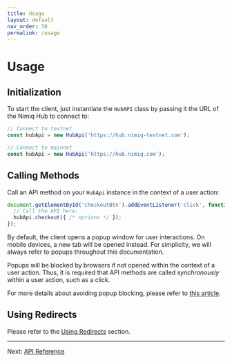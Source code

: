 ```yaml
---
title: Usage
layout: default
nav_order: 30
permalink: /usage
---
```


# Usage

## Initialization

To start the client, just instantiate the `HubAPI` class by passing it the URL
of the Nimiq Hub to connect to:

```javascript
// Connect to testnet
const hubApi = new HubApi('https://hub.nimiq-testnet.com');

// Connect to mainnet
const hubApi = new HubApi('https://hub.nimiq.com');
```

## Calling Methods

Call an API method on your `HubApi` instance in the context of a user action:

```javascript
document.getElementById('checkoutBtn').addEventListener('click', function(event) {
  // Call the API here:
  hubApi.checkout({ /* options */ });
});
```

By default, the client opens a popup window for user interactions. On mobile
devices, a new tab will be opened instead. For simplicity, we will always refer
to popups throughout this documentation.

Popups will be blocked by browsers if not opened within the context of a user
action. Thus, it is required that API methods are called _synchronously_ within
a user action, such as a click.

For more details about avoiding popup blocking, please refer to
[this article](https://javascript.info/popup-windows#popup-blocking).

## Using Redirects

Please refer to the [Using Redirects](/hub/using-redirects) section.

---

Next: [API Reference](/hub/api-reference)
